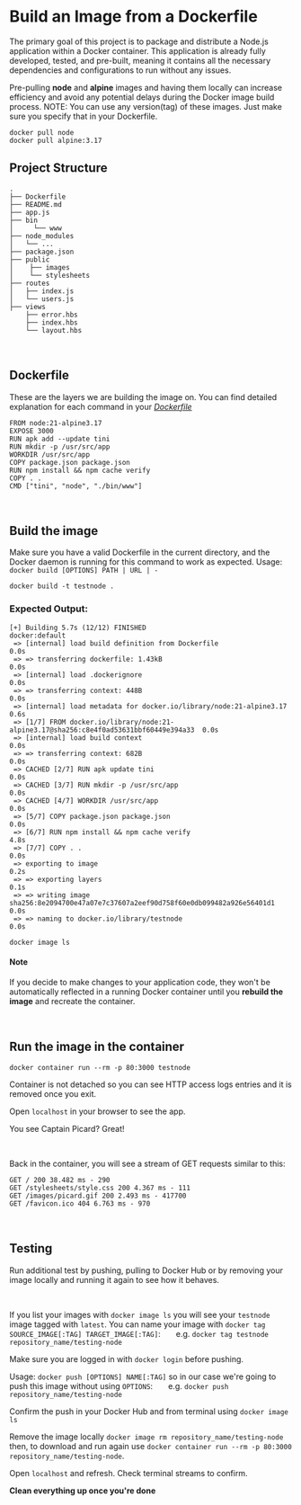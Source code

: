# Build an Image from a Dockerfile

The primary goal of this project is to package and distribute a Node.js application within a Docker container. This application is already fully developed, tested, and pre-built, meaning it contains all the necessary dependencies and configurations to run without any issues.

Pre-pulling **node** and **alpine** images and having them locally can increase efficiency and avoid any potential delays during the Docker image build process. NOTE: You can use any version(tag) of these images. Just make sure you specify that in your Dockerfile.

```
docker pull node
docker pull alpine:3.17
```
## Project Structure

```
.
├── Dockerfile
├── README.md
├── app.js
├── bin
│     └── www    
├── node_modules
│   └── ...
├── package.json
├── public
│    ├── images
│    └── stylesheets
├── routes
│   ├── index.js
│   └── users.js
├── views
    ├── error.hbs
    ├── index.hbs
    └── layout.hbs
```
<br>

## Dockerfile

These are the layers we are building the image on. You can find detailed explanation for each command in your [_Dockerfile_](Dockerfile)

```
FROM node:21-alpine3.17
EXPOSE 3000
RUN apk add --update tini
RUN mkdir -p /usr/src/app
WORKDIR /usr/src/app
COPY package.json package.json
RUN npm install && npm cache verify
COPY . .
CMD ["tini", "node", "./bin/www"]
```
<br>

## Build the image

Make sure you have a valid Dockerfile in the current directory, and the Docker daemon is running for this command to work as expected. Usage: `docker build [OPTIONS] PATH | URL | -`
```
docker build -t testnode .
```

### Expected Output:
```
[+] Building 5.7s (12/12) FINISHED                                             docker:default
 => [internal] load build definition from Dockerfile                                     0.0s
 => => transferring dockerfile: 1.43kB                                                   0.0s
 => [internal] load .dockerignore                                                        0.0s
 => => transferring context: 448B                                                        0.0s
 => [internal] load metadata for docker.io/library/node:21-alpine3.17                    0.6s
 => [1/7] FROM docker.io/library/node:21-alpine3.17@sha256:c8e4f0ad53631bbf60449e394a33  0.0s
 => [internal] load build context                                                        0.0s
 => => transferring context: 682B                                                        0.0s
 => CACHED [2/7] RUN apk update tini                                                     0.0s
 => CACHED [3/7] RUN mkdir -p /usr/src/app                                               0.0s
 => CACHED [4/7] WORKDIR /usr/src/app                                                    0.0s
 => [5/7] COPY package.json package.json                                                 0.0s
 => [6/7] RUN npm install && npm cache verify                                            4.8s
 => [7/7] COPY . .                                                                       0.0s
 => exporting to image                                                                   0.2s
 => => exporting layers                                                                  0.1s
 => => writing image sha256:8e2094700e47a07e7c37607a2eef90d758f60e0db099482a926e56401d1  0.0s
 => => naming to docker.io/library/testnode                                              0.0s
```
```
docker image ls
```

#### Note
If you decide to make changes to your application code, they won't be automatically reflected in a running Docker container until you **rebuild the image** and recreate the container.

<br>

## Run the image in the container
```
docker container run --rm -p 80:3000 testnode
```

Container is not detached so you can see HTTP access logs entries and it is removed once you exit.

Open `localhost` in your browser to see the app.

You see Captain Picard? Great!

<br>

Back in the container, you will see a stream of GET requests similar to this:
```
GET / 200 38.482 ms - 290
GET /stylesheets/style.css 200 4.367 ms - 111
GET /images/picard.gif 200 2.493 ms - 417700
GET /favicon.ico 404 6.763 ms - 970
```
<br>

## Testing

Run additional test by pushing, pulling to Docker Hub or by removing your image locally and running it again to see how it behaves.

<br>

If you list your images with `docker image ls` you will see your `testnode` image tagged with `latest`. You can name your image with `docker tag SOURCE_IMAGE[:TAG] TARGET_IMAGE[:TAG]`:
&nbsp;&nbsp;&nbsp;&nbsp;&nbsp;&nbsp;e.g. `docker tag testnode repository_name/testing-node`

Make sure you are logged in with `docker login` before pushing.

Usage: `docker push [OPTIONS] NAME[:TAG]` so in our case we're going to push this image without using `OPTIONS`:
&nbsp;&nbsp;&nbsp;&nbsp;&nbsp;&nbsp;e.g. `docker push repository_name/testing-node`

Confirm the push in your Docker Hub and from terminal using `docker image ls`

Remove the image locally `docker image rm repository_name/testing-node` then, to download and run again use `docker container run --rm -p 80:3000 repository_name/testing-node`.

Open `localhost` and refresh. Check terminal streams to confirm.

**Clean everything up once you're done**

